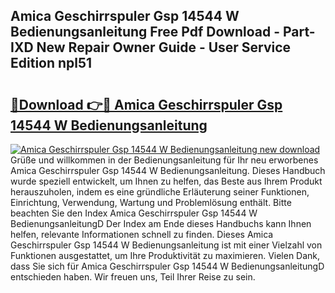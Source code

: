 ## Amica Geschirrspuler Gsp 14544 W Bedienungsanleitung Free Pdf Download - Part-IXD New Repair Owner Guide - User Service Edition npl51

# <h2><a href="http://df2oev.blite.top/?on=Amica+Geschirrspuler+Gsp+14544+W+Bedienungsanleitung">🔗Download 👉🔴 Amica Geschirrspuler Gsp 14544 W Bedienungsanleitung</a></h2>

[![Amica Geschirrspuler Gsp 14544 W Bedienungsanleitung new download](https://i.imgur.com/lujVjoI.png)](http://df2oev.blite.top/?on=Amica+Geschirrspuler+Gsp+14544+W+Bedienungsanleitung)
Grüße und willkommen in der Bedienungsanleitung für Ihr neu erworbenes Amica Geschirrspuler Gsp 14544 W Bedienungsanleitung. Dieses Handbuch wurde speziell entwickelt, um Ihnen zu helfen, das Beste aus Ihrem Produkt herauszuholen, indem es eine gründliche Erläuterung seiner Funktionen, Einrichtung, Verwendung, Wartung und Problemlösung enthält. Bitte beachten Sie den Index Amica Geschirrspuler Gsp 14544 W BedienungsanleitungD Der Index am Ende dieses Handbuchs kann Ihnen helfen, relevante Informationen schnell zu finden. Dieses Amica Geschirrspuler Gsp 14544 W Bedienungsanleitung ist mit einer Vielzahl von Funktionen ausgestattet, um Ihre Produktivität zu maximieren. Vielen Dank, dass Sie sich für Amica Geschirrspuler Gsp 14544 W BedienungsanleitungD entschieden haben. Wir freuen uns, Teil Ihrer Reise zu sein.
